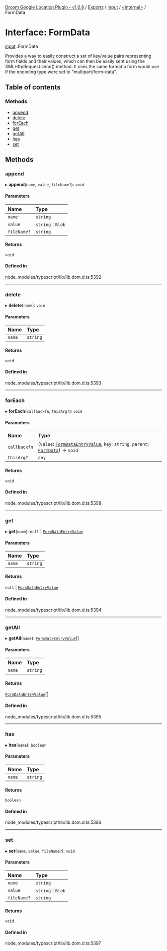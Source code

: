 [Droom Google Location Plugin - v1.0.8](../README.md) / [Exports](../modules.md) / [input](../modules/input.md) / [<internal\>](../modules/input._internal_.md) / FormData

# Interface: FormData

[input](../modules/input.md).[<internal>](../modules/input._internal_.md).FormData

Provides a way to easily construct a set of key/value pairs representing form fields and their values, which can then be easily sent using the XMLHttpRequest.send() method. It uses the same format a form would use if the encoding type were set to "multipart/form-data".

## Table of contents

### Methods

- [append](input._internal_.FormData.md#append)
- [delete](input._internal_.FormData.md#delete)
- [forEach](input._internal_.FormData.md#foreach)
- [get](input._internal_.FormData.md#get)
- [getAll](input._internal_.FormData.md#getall)
- [has](input._internal_.FormData.md#has)
- [set](input._internal_.FormData.md#set)

## Methods

### append

▸ **append**(`name`, `value`, `fileName?`): `void`

#### Parameters

| Name | Type |
| :------ | :------ |
| `name` | `string` |
| `value` | `string` \| `Blob` |
| `fileName?` | `string` |

#### Returns

`void`

#### Defined in

node_modules/typescript/lib/lib.dom.d.ts:5392

___

### delete

▸ **delete**(`name`): `void`

#### Parameters

| Name | Type |
| :------ | :------ |
| `name` | `string` |

#### Returns

`void`

#### Defined in

node_modules/typescript/lib/lib.dom.d.ts:5393

___

### forEach

▸ **forEach**(`callbackfn`, `thisArg?`): `void`

#### Parameters

| Name | Type |
| :------ | :------ |
| `callbackfn` | (`value`: [`FormDataEntryValue`](../modules/input._internal_.md#formdataentryvalue), `key`: `string`, `parent`: [`FormData`](../modules/input._internal_.md#formdata)) => `void` |
| `thisArg?` | `any` |

#### Returns

`void`

#### Defined in

node_modules/typescript/lib/lib.dom.d.ts:5398

___

### get

▸ **get**(`name`): ``null`` \| [`FormDataEntryValue`](../modules/input._internal_.md#formdataentryvalue)

#### Parameters

| Name | Type |
| :------ | :------ |
| `name` | `string` |

#### Returns

``null`` \| [`FormDataEntryValue`](../modules/input._internal_.md#formdataentryvalue)

#### Defined in

node_modules/typescript/lib/lib.dom.d.ts:5394

___

### getAll

▸ **getAll**(`name`): [`FormDataEntryValue`](../modules/input._internal_.md#formdataentryvalue)[]

#### Parameters

| Name | Type |
| :------ | :------ |
| `name` | `string` |

#### Returns

[`FormDataEntryValue`](../modules/input._internal_.md#formdataentryvalue)[]

#### Defined in

node_modules/typescript/lib/lib.dom.d.ts:5395

___

### has

▸ **has**(`name`): `boolean`

#### Parameters

| Name | Type |
| :------ | :------ |
| `name` | `string` |

#### Returns

`boolean`

#### Defined in

node_modules/typescript/lib/lib.dom.d.ts:5396

___

### set

▸ **set**(`name`, `value`, `fileName?`): `void`

#### Parameters

| Name | Type |
| :------ | :------ |
| `name` | `string` |
| `value` | `string` \| `Blob` |
| `fileName?` | `string` |

#### Returns

`void`

#### Defined in

node_modules/typescript/lib/lib.dom.d.ts:5397
